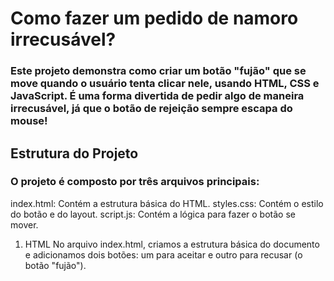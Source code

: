 # Como fazer um pedido de namoro irrecusável?
### Este projeto demonstra como criar um botão "fujão" que se move quando o usuário tenta clicar nele, usando HTML, CSS e JavaScript. É uma forma divertida de pedir algo de maneira irrecusável, já que o botão de rejeição sempre escapa do mouse!

## Estrutura do Projeto
### O projeto é composto por três arquivos principais:

index.html: Contém a estrutura básica do HTML.
styles.css: Contém o estilo do botão e do layout.
script.js: Contém a lógica para fazer o botão se mover.
1. HTML
No arquivo index.html, criamos a estrutura básica do documento e adicionamos dois botões: um para aceitar e outro para recusar (o botão "fujão").
